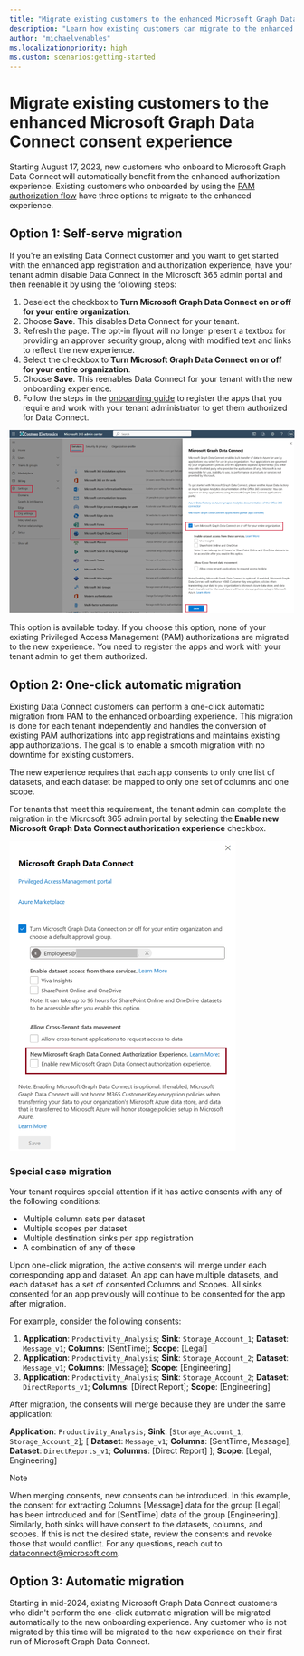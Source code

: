 ```yaml
---
title: "Migrate existing customers to the enhanced Microsoft Graph Data Connect consent experience"
description: "Learn how existing customers can migrate to the enhanced Microsoft Graph Data Connect consent experience."
author: "michaelvenables"
ms.localizationpriority: high
ms.custom: scenarios:getting-started
---
```


# Migrate existing customers to the enhanced Microsoft Graph Data Connect consent experience

Starting August 17, 2023, new customers who onboard to Microsoft Graph Data Connect will automatically benefit from the enhanced authorization experience. Existing customers who onboarded by using the [PAM authorization flow](./data-connect-pam.md) have three options to migrate to the enhanced experience.

## Option 1: Self-serve migration

<!-- Update 8/17/2023 changed date per developer guidance to August 17, 2023. -->

If you're an existing Data Connect customer and you want to get started with the enhanced app registration and authorization experience, have your tenant admin disable Data Connect in the Microsoft 365 admin portal and then reenable it by using the following steps:

1. Deselect the checkbox to **Turn Microsoft Graph Data Connect on or off for your entire organization**.
2. Choose **Save**. This disables Data Connect for your tenant. 
3. Refresh the page. The opt-in flyout will no longer present a textbox for providing an approver security group, along with modified text and links to reflect the new experience.  
4. Select the checkbox to **Turn Microsoft Graph Data Connect on or off for your entire organization**.
5. Choose **Save**. This reenables Data Connect for your tenant with the new onboarding experience.
6. Follow the steps in the [onboarding guide](./onboarding-experience-overview.md) to register the apps that you require and work with your tenant administrator to get them authorized for Data Connect.

![A screenshot showing how to enable data connect in the Microsoft 365 admin center.](../concepts/images/data-connect-new-consent-flow-enable-mgdc.png)

This option is available today. If you choose this option, none of your existing Privileged Access Management (PAM) authorizations are migrated to the new experience. You need to register the apps and work with your tenant admin to get them authorized.

## Option 2: One-click automatic migration

Existing Data Connect customers can perform a one-click automatic migration from PAM to the enhanced onboarding experience. This migration is done for each tenant independently and handles the conversion of existing PAM authorizations into app registrations and maintains existing app authorizations. The goal is to enable a smooth migration with no downtime for existing customers.

<!-- This option will be available in late 2023. Stay tuned for more details. -->

The new experience requires that each app consents to only one list of datasets, and each dataset be mapped to only one set of columns and one scope.

For tenants that meet this requirement, the tenant admin can complete the migration in the Microsoft 365 admin portal by selecting the **Enable new Microsoft Graph Data Connect authorization experience** checkbox. 

![A screenshot showing how to enable the new experience for data connect in the Microsoft 365 admin center.](../concepts/images/data-connect-new-consent-flow-one-click-enable-mgdc.png)

### Special case migration

Your tenant requires special attention if it has active consents with any of the following conditions: 
- Multiple column sets per dataset 
- Multiple scopes per dataset 
- Multiple destination sinks per app registration
- A combination of any of these

Upon one-click migration, the active consents will merge under each corresponding app and dataset. An app can have multiple datasets, and each dataset has a set of consented Columns and Scopes. All sinks consented for an app previously will continue to be consented for the app after migration.

For example, consider the following consents:

1. **Application**: `Productivity_Analysis`; **Sink**: `Storage_Account_1`; **Dataset**: `Message_v1`; **Columns**: [SentTime]; **Scope**: [Legal]  
2. **Application**: `Productivity_Analysis`; **Sink**: `Storage_Account_2`; **Dataset**: `Message_v1`; **Columns**: [Message]; **Scope**: [Engineering]
3. **Application**: `Productivity_Analysis`; **Sink**: `Storage_Account_2`; **Dataset**: `DirectReports_v1`; **Columns**: [Direct Report]; **Scope**: [Engineering] 

After migration, the consents will merge because they are under the same application: 

**Application**: `Productivity_Analysis`; **Sink**: [`Storage_Account_1`, `Storage_Account_2`]; 
  [ **Dataset**: `Message_v1`; **Columns**: [SentTime, Message], 
  **Dataset**: `DirectReports_v1`; **Columns**: [Direct Report] ]; 
  **Scope**: [Legal, Engineering]
 
> [!NOTE]
> When merging consents, new consents can be introduced. In this example, the consent for extracting Columns [Message] data for the group [Legal] has been introduced and for [SentTime] data of the group [Engineering]. Similarly, both sinks will have consent to the datasets, columns, and scopes. If this is not the desired state, review the consents and revoke those that would conflict. For any questions, reach out to dataconnect@microsoft.com.

## Option 3: Automatic migration

<!-- Update 12/15/2023 changed date per developer guidance to mid 2024. -->

Starting in mid-2024, existing Microsoft Graph Data Connect customers who didn't perform the one-click automatic migration will be migrated automatically to the new onboarding experience. Any customer who is not migrated by this time will be migrated to the new experience on their first run of Microsoft Graph Data Connect.
